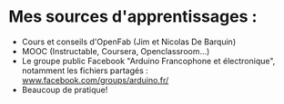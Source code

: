 # Mes sources d'apprentissages :

- Cours et conseils d'OpenFab (Jim et Nicolas De Barquin)          
- MOOC (Instructable, Coursera, Openclassroom...)                                                                      
- Le groupe public Facebook "Arduino Francophone et électronique", notamment les fichiers partagés : www.facebook.com/groups/arduino.fr/          
- Beaucoup de pratique!          



